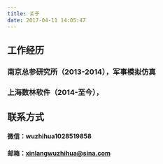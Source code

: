```yaml
---
title: 关于
date: 2017-04-11 14:05:47
---
```

## **工作经历**
### 南京总参研究所（2013-2014），军事模拟仿真
### 上海数林软件（2014-至今），
## **联系方式**
#### 微信：wuzhihua1028519858
#### 邮箱：xinlangwuzhihua@sina.com

